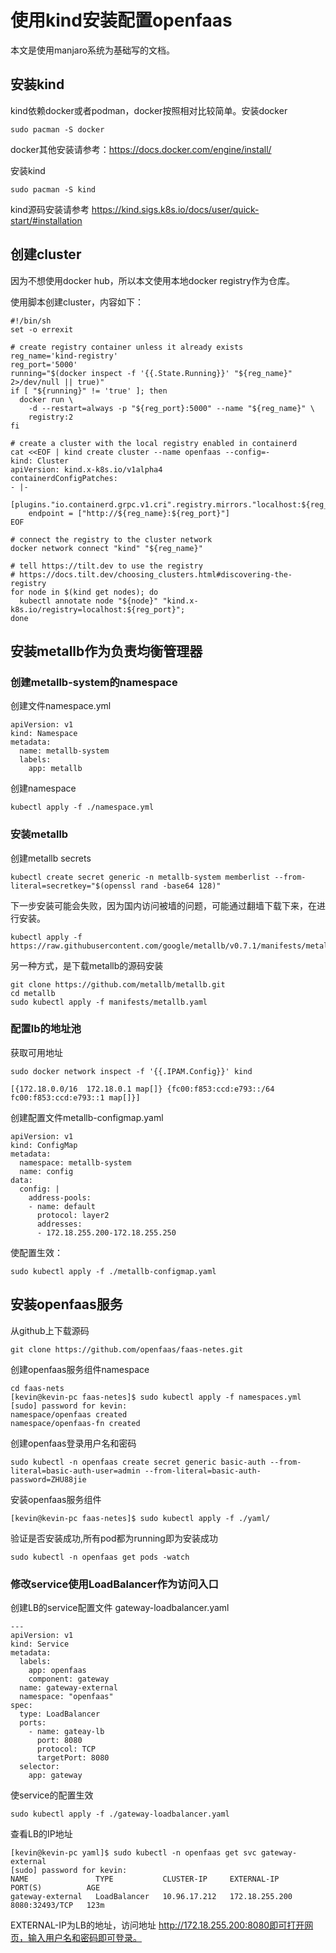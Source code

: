 # 使用kind安装配置openfaas

本文是使用manjaro系统为基础写的文档。

## 安装kind

kind依赖docker或者podman，docker按照相对比较简单。安装docker

```
sudo pacman -S docker
```

docker其他安装请参考：https://docs.docker.com/engine/install/

安装kind

```
sudo pacman -S kind
```

kind源码安装请参考 https://kind.sigs.k8s.io/docs/user/quick-start/#installation

## 创建cluster

因为不想使用docker hub，所以本文使用本地docker registry作为仓库。

使用脚本创建cluster，内容如下：

```
#!/bin/sh
set -o errexit

# create registry container unless it already exists
reg_name='kind-registry'
reg_port='5000'
running="$(docker inspect -f '{{.State.Running}}' "${reg_name}" 2>/dev/null || true)"
if [ "${running}" != 'true' ]; then
  docker run \
    -d --restart=always -p "${reg_port}:5000" --name "${reg_name}" \
    registry:2
fi

# create a cluster with the local registry enabled in containerd
cat <<EOF | kind create cluster --name openfaas --config=-
kind: Cluster
apiVersion: kind.x-k8s.io/v1alpha4
containerdConfigPatches:
- |-
  [plugins."io.containerd.grpc.v1.cri".registry.mirrors."localhost:${reg_port}"]
    endpoint = ["http://${reg_name}:${reg_port}"]
EOF

# connect the registry to the cluster network
docker network connect "kind" "${reg_name}"

# tell https://tilt.dev to use the registry
# https://docs.tilt.dev/choosing_clusters.html#discovering-the-registry
for node in $(kind get nodes); do
  kubectl annotate node "${node}" "kind.x-k8s.io/registry=localhost:${reg_port}";
done
```

## 安装metallb作为负责均衡管理器

### 创建metallb-system的namespace

创建文件namespace.yml

```
apiVersion: v1
kind: Namespace
metadata:
  name: metallb-system
  labels:
    app: metallb
```

创建namespace

```
kubectl apply -f ./namespace.yml
```

### 安装metallb

创建metallb secrets

```
kubectl create secret generic -n metallb-system memberlist --from-literal=secretkey="$(openssl rand -base64 128)" 
```

下一步安装可能会失败，因为国内访问被墙的问题，可能通过翻墙下载下来，在进行安装。

```
kubectl apply -f https://raw.githubusercontent.com/google/metallb/v0.7.1/manifests/metallb.yaml
```

另一种方式，是下载metallb的源码安装

```
git clone https://github.com/metallb/metallb.git
cd metallb
sudo kubectl apply -f manifests/metallb.yaml
```

### 配置lb的地址池

获取可用地址

```
sudo docker network inspect -f '{{.IPAM.Config}}' kind

[{172.18.0.0/16  172.18.0.1 map[]} {fc00:f853:ccd:e793::/64  fc00:f853:ccd:e793::1 map[]}]
```

创建配置文件metallb-configmap.yaml

```
apiVersion: v1
kind: ConfigMap
metadata:
  namespace: metallb-system
  name: config
data:
  config: |
    address-pools:
    - name: default
      protocol: layer2
      addresses:
      - 172.18.255.200-172.18.255.250
```

使配置生效：

```
sudo kubectl apply -f ./metallb-configmap.yaml
```

## 安装openfaas服务

从github上下载源码

````
git clone https://github.com/openfaas/faas-netes.git
````

创建openfaas服务组件namespace

```
cd faas-nets
[kevin@kevin-pc faas-netes]$ sudo kubectl apply -f namespaces.yml 
[sudo] password for kevin: 
namespace/openfaas created
namespace/openfaas-fn created
```

创建openfaas登录用户名和密码

```
sudo kubectl -n openfaas create secret generic basic-auth --from-literal=basic-auth-user=admin --from-literal=basic-auth-password=ZHU88jie
```

安装openfaas服务组件

```
[kevin@kevin-pc faas-netes]$ sudo kubectl apply -f ./yaml/
```

验证是否安装成功,所有pod都为running即为安装成功

```
sudo kubectl -n openfaas get pods -watch
```

### 修改service使用LoadBalancer作为访问入口

创建LB的service配置文件 gateway-loadbalancer.yaml

```
---
apiVersion: v1
kind: Service
metadata:
  labels:
    app: openfaas
    component: gateway
  name: gateway-external
  namespace: "openfaas"
spec:
  type: LoadBalancer
  ports:
    - name: gateay-lb
      port: 8080
      protocol: TCP
      targetPort: 8080
  selector:
    app: gateway
```

使service的配置生效

```
sudo kubectl apply -f ./gateway-loadbalancer.yaml
```

查看LB的IP地址

```
[kevin@kevin-pc yaml]$ sudo kubectl -n openfaas get svc gateway-external
[sudo] password for kevin: 
NAME               TYPE           CLUSTER-IP     EXTERNAL-IP      PORT(S)          AGE
gateway-external   LoadBalancer   10.96.17.212   172.18.255.200   8080:32493/TCP   123m
```

EXTERNAL-IP为LB的地址，访问地址 http://172.18.255.200:8080即可打开网页，输入用户名和密码即可登录。
